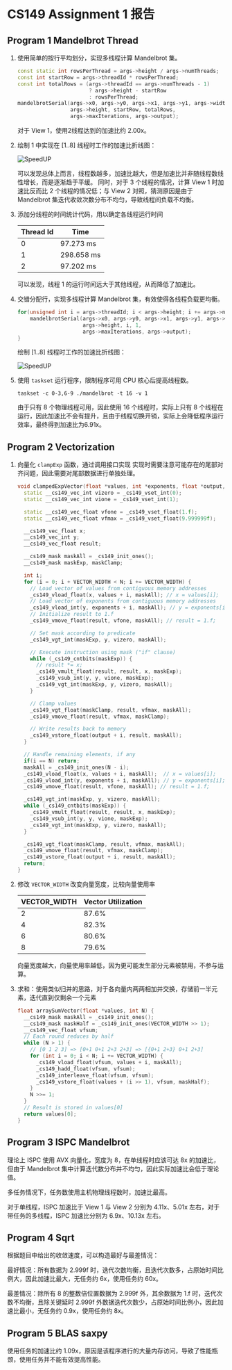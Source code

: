 # CS149 Assignment 1 报告

## Program 1 Mandelbrot Thread

1. 使用简单的按行平均划分，实现多线程计算 Mandelbrot 集。

   ```cpp
   const static int rowsPerThread = args->height / args->numThreads;
   const int startRow = args->threadId * rowsPerThread;
   const int totalRows = (args->threadId == args->numThreads - 1)
                          ? args->height - startRow
                          : rowsPerThread;
   mandelbrotSerial(args->x0, args->y0, args->x1, args->y1, args->width,
                    args->height, startRow, totalRows,
                    args->maxIterations, args->output);
   ```

   对于 View 1，使用2线程达到的加速比约 2.00x。

2. 绘制 1 中实现在 [1..8] 线程时工作的加速比折线图：

   ![SpeedUP](WRITEUP/BulkSpeedup.png)

   可以发现总体上而言，线程数越多，加速比越大，但是加速比并非随线程数线性增长，而是逐渐趋于平缓。
   同时，对于 3 个线程的情况，计算 View 1 时加速比反而比 2 个线程的情况低；与 View 2 对照，猜测原因是由于 Mandelbrot 集迭代收敛次数分布不均匀，导致线程间负载不均衡。

3. 添加分线程的时间统计代码，用以确定各线程运行时间

   | Thread Id | Time       |
   | --------- | ---------- |
   | 0         | 97.273 ms  |
   | 1         | 298.658 ms |
   | 2         | 97.202 ms  |

   可以发现，线程 1 的运行时间远大于其他线程，从而降低了加速比。

4. 交错分配行，实现多线程计算 Mandelbrot 集，有效使得各线程负载更均衡。

   ```cpp
   for(unsigned int i = args->threadId; i < args->height; i += args->numThreads) {
       mandelbrotSerial(args->x0, args->y0, args->x1, args->y1, args->width,
                        args->height, i, 1,
                        args->maxIterations, args->output);
   }
   ```

   绘制 [1..8] 线程时工作的加速比折线图：

   ![SpeedUP](WRITEUP/InterleavedSpeedup.png)

5. 使用 `taskset` 运行程序，限制程序可用 CPU 核心后提高线程数。

   ```shell
   taskset -c 0-3,6-9 ./mandelbrot -t 16 -v 1
   ```

   由于只有 8 个物理线程可用，因此使用 16 个线程时，实际上只有 8 个线程在运行，因此加速比不会有提升，且由于线程切换开销，实际上会降低程序运行效率，最终得到加速比为6.91x。

## Program 2 Vectorization

1. 向量化 `clampExp` 函数，通过调用接口实现
   实现时需要注意可能存在的尾部对齐问题，因此需要对尾部数据进行单独处理。

   ```cpp
   void clampedExpVector(float *values, int *exponents, float *output, int N) {
     static __cs149_vec_int vizero = _cs149_vset_int(0);
     static __cs149_vec_int vione = _cs149_vset_int(1);

     static __cs149_vec_float vfone = _cs149_vset_float(1.f);
     static __cs149_vec_float vfmax = _cs149_vset_float(9.999999f);

     __cs149_vec_float x;
     __cs149_vec_int y;
     __cs149_vec_float result;

     __cs149_mask maskAll = _cs149_init_ones();
     __cs149_mask maskExp, maskClamp;

     int i;
     for (i = 0; i + VECTOR_WIDTH < N; i += VECTOR_WIDTH) {
       // Load vector of values from contiguous memory addresses
       _cs149_vload_float(x, values + i, maskAll); // x = values[i];
       // Load vector of exponents from contiguous memory addresses
       _cs149_vload_int(y, exponents + i, maskAll); // y = exponents[i];
       // Initialize result to 1.f
       _cs149_vmove_float(result, vfone, maskAll); // result = 1.f;

       // Set mask according to predicate
       _cs149_vgt_int(maskExp, y, vizero, maskAll);

       // Execute instruction using mask ("if" clause)
       while (_cs149_cntbits(maskExp)) {
         // result *= x;
         _cs149_vmult_float(result, result, x, maskExp);
         _cs149_vsub_int(y, y, vione, maskExp);
         _cs149_vgt_int(maskExp, y, vizero, maskAll);
       }

       // Clamp values
       _cs149_vgt_float(maskClamp, result, vfmax, maskAll);
       _cs149_vmove_float(result, vfmax, maskClamp);

       // Write results back to memory
       _cs149_vstore_float(output + i, result, maskAll);
     }

     // Handle remaining elements, if any
     if(i == N) return;
     maskAll = _cs149_init_ones(N - i);
     _cs149_vload_float(x, values + i, maskAll);  // x = values[i];
     _cs149_vload_int(y, exponents + i, maskAll); // y = exponents[i];
     _cs149_vmove_float(result, vfone, maskAll); // result = 1.f;

     _cs149_vgt_int(maskExp, y, vizero, maskAll);
     while (_cs149_cntbits(maskExp)) {
       _cs149_vmult_float(result, result, x, maskExp);
       _cs149_vsub_int(y, y, vione, maskExp);
       _cs149_vgt_int(maskExp, y, vizero, maskAll);
     }

     _cs149_vgt_float(maskClamp, result, vfmax, maskAll);
     _cs149_vmove_float(result, vfmax, maskClamp);
     _cs149_vstore_float(output + i, result, maskAll);
     return;
   }
   ```

2. 修改 `VECTOR_WIDTH` 改变向量宽度，比较向量使用率

   | VECTOR_WIDTH | Vector Utilization |
   | ------------ | ------------------ |
   | 2            | 87.6%              |
   | 4            | 82.3%              |
   | 6            | 80.6%              |
   | 8            | 79.6%              |

   向量宽度越大，向量使用率越低，因为更可能发生部分元素被禁用，不参与运算。

3. 求和：使用类似归并的思路，对于各向量内两两相加并交换，存储前一半元素，迭代直到仅剩余一个元素

   ```cpp
   float arraySumVector(float *values, int N) {
     __cs149_mask maskAll = _cs149_init_ones();
     __cs149_mask maskHalf = _cs149_init_ones(VECTOR_WIDTH >> 1);
     __cs149_vec_float vfsum;
     // Each round reduces by half
     while (N > 1) {
       // [0 1 2 3] => [0+1 0+1 2+3 2+3] => [{0+1 2+3} 0+1 2+3]
       for (int i = 0; i < N; i += VECTOR_WIDTH) {
         _cs149_vload_float(vfsum, values + i, maskAll);
         _cs149_hadd_float(vfsum, vfsum);
         _cs149_interleave_float(vfsum, vfsum);
         _cs149_vstore_float(values + (i >> 1), vfsum, maskHalf);
       }
       N >>= 1;
     }
     // Result is stored in values[0]
     return values[0];
   }
   ```

## Program 3 ISPC Mandelbrot

理论上 ISPC 使用 AVX 向量化，宽度为 8，在单线程时应该可达 8x 的加速比，但由于 Mandelbrot 集中计算迭代数分布并不均匀，因此实际加速比会低于理论值。

多任务情况下，任务数使用主机物理线程数时，加速比最高。

对于单线程，ISPC 加速比于 View 1 与 View 2 分别为 4.11x、5.01x 左右，对于带任务的多线程，ISPC 加速比分别为 6.9x、10.13x 左右。

## Program 4 Sqrt

根据题目中给出的收敛速度，可以构造最好与最差情况：

最好情况：所有数据为 2.999f 时，迭代次数均衡，且迭代次数多，占原始时间比例大，因此加速比最大，无任务约 6x，使用任务约 60x。

最差情况：除所有 8 的整数倍位置数据为 2.999f 外，其余数据为 1.f 时，迭代次数不均衡，且除关键延时 2.999f 外数据迭代次数少，占原始时间比例小，因此加速比最小，无任务约 0.9x，使用任务约 8x。

## Program 5 BLAS saxpy

使用任务的加速比约 1.09x，原因是该程序进行的大量内存访问，导致了性能瓶颈，使用任务并不能有效提高性能。